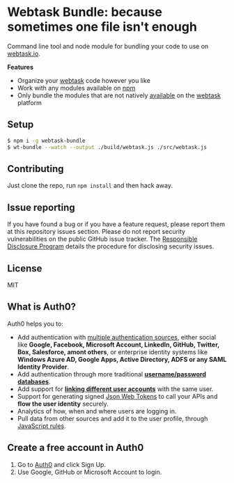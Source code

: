 # Webtask Bundle: because sometimes one file isn't enough

Command line tool and node module for bundling your code to use on [webtask.io](https://webtask.io).

**Features**

* Organize your [webtask](https://webtask.io) code however you like
* Work with any modules available on [npm](https://npm.com)
* Only bundle the modules that are not natively [available](https://tehsis.github.io/webtaskio-canirequire/) on the [webtask](https://webtask.io) platform

## Setup

```bash
$ npm i -g webtask-bundle
$ wt-bundle --watch --output ./build/webtask.js ./src/webtask.js
```

## Contributing

Just clone the repo, run `npm install` and then hack away.

## Issue reporting
 
If you have found a bug or if you have a feature request, please report them at
this repository issues section. Please do not report security vulnerabilities on
the public GitHub issue tracker. The 
[Responsible Disclosure Program](https://auth0.com/whitehat) details the 
procedure for disclosing security issues.

## License
 
MIT

## What is Auth0?
 
Auth0 helps you to:

* Add authentication with [multiple authentication sources](https://docs.auth0.com/identityproviders), either social like **Google, Facebook, Microsoft Account, LinkedIn, GitHub, Twitter, Box, Salesforce, amont others**, or enterprise identity systems like **Windows Azure AD, Google Apps, Active Directory, ADFS or any SAML Identity Provider**.
* Add authentication through more traditional **[username/password databases](https://docs.auth0.com/mysql-connection-tutorial)**.
* Add support for **[linking different user accounts](https://docs.auth0.com/link-accounts)** with the same user.
* Support for generating signed [Json Web Tokens](https://docs.auth0.com/jwt) to call your APIs and **flow the user identity** securely.
* Analytics of how, when and where users are logging in.
* Pull data from other sources and add it to the user profile, through [JavaScript rules](https://docs.auth0.com/rules).

## Create a free account in Auth0
 
1. Go to [Auth0](https://auth0.com) and click Sign Up.
2. Use Google, GitHub or Microsoft Account to login.

